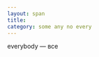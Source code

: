 ```yaml
---
layout: span
title: 
category: some any no every
---
```

<span class="rules"><p>everybody — все</p></span>